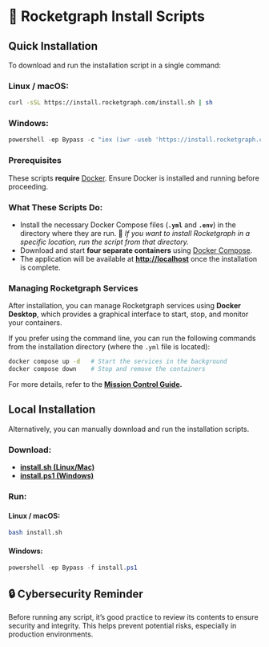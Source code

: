 # 🚀 Rocketgraph Install Scripts

## Quick Installation

To download and run the installation script in a single command:

### Linux / macOS:

```bash
curl -sSL https://install.rocketgraph.com/install.sh | sh
```

### Windows:

```powershell
powershell -ep Bypass -c "iex (iwr -useb 'https://install.rocketgraph.com/install.ps1')"
```

### Prerequisites

These scripts **require** [Docker](https://www.docker.com/products/docker-desktop). Ensure Docker is installed and running before proceeding.

### What These Scripts Do:

- Install the necessary Docker Compose files (**`.yml`** and **`.env`**) in the directory where they are run.
  📌 *If you want to install Rocketgraph in a specific location, run the script from that directory.*
- Download and start **four separate containers** using [Docker Compose](https://docs.docker.com/compose).
- The application will be available at **[http://localhost](http://localhost)** once the installation is complete.

### Managing Rocketgraph Services

After installation, you can manage Rocketgraph services using **Docker Desktop**, which provides a graphical interface to start, stop, and monitor your containers.

If you prefer using the command line, you can run the following commands from the installation directory (where the `.yml` file is located):

```bash
docker compose up -d   # Start the services in the background
docker compose down    # Stop and remove the containers
```

For more details, refer to the **[Mission Control Guide](https://github.com/Rocketgraphai/rocketgraph/blob/main/README.md).**

## Local Installation

Alternatively, you can manually download and run the installation scripts.

### Download:
- **[install.sh (Linux/Mac)](install.sh)**
- **[install.ps1 (Windows)](install.ps1)**

### Run:
#### Linux / macOS:
```bash
bash install.sh
```
#### Windows:
```powershell
powershell -ep Bypass -f install.ps1
```

## 🔒 Cybersecurity Reminder

Before running any script, it’s good practice to review its contents to ensure security and integrity. This helps prevent potential risks, especially in production environments.
